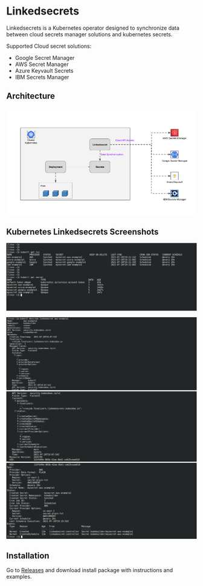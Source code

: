 # Linkedsecrets

Linkedsecrets is a Kubernetes operator designed to synchronize data between cloud secrets manager solutions and kubernetes secrets.

Supported Cloud secret solutions:

* Google Secret Manager
* AWS Secret Manager
* Azure Keyvault Secrets
* IBM Secrets Manager

## Architecture

![Architecture](img/linkedsecrets-architecture.png)

## Kubernetes Linkedsecrets Screenshots

![List Linkedsecrets and Secrets](img/kubernetes-linkedsecrets.png)

![Describe Linkedsecrets part01](img/linkedsecrets-describe-part01.png)
![Describe Linkedsecrets part02](img/linkedsecrets-describe-part02.png)
![Describe Linkedsecrets part03](img/linkedsecrets-describe-part03.png)

## Installation

Go to [Releases](https://github.com/kubeideas/linkedsecrets/releases) and download install package with instructions and examples.

